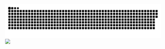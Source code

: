 <a href=#><img src="contributions.svg"></a>
![](https://komarev.com/ghpvc/?username=Yoshihisa19920807&color=brightgreen)
